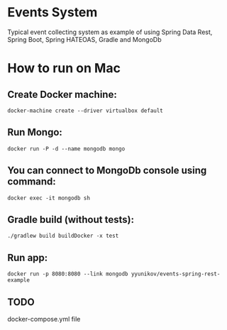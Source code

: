 # Events System
Typical event collecting system as example of using Spring Data Rest, Spring Boot, Spring HATEOAS, Gradle and MongoDb

How to run on Mac
=================================================================

Create Docker machine:
---------------------------------
  `docker-machine create --driver virtualbox default`

Run Mongo:
---------------------------------
  `docker run -P -d --name mongodb mongo`

You can connect to MongoDb console using command:
---------------------------------
  `docker exec -it mongodb sh`

Gradle build (without tests):
---------------------------------
  `./gradlew build buildDocker -x test`

Run app:
---------------------------------
  `docker run -p 8080:8080 --link mongodb yyunikov/events-spring-rest-example`

TODO
---------------------------------
  docker-compose.yml file
